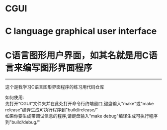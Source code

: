 # CGUI 
# C language graphical user interface
# C语言图形用户界面，如其名就是用C语言来编写图形界面程序
___________________________________________________
这个是我学习C语言图形界面程序的练习用代码仓库

如何使用:  
先打开“CGUI”文件夹并在此处打开命令行终端窗口,键盘输入"make"或"make release"编译生成可执行程序到"build/release/"     
如果你要生成带调试信息的程序,请键盘输入"make debug"编译生成可执行程序到"build/debug/"

